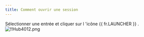 ```yaml
---
title: Comment ouvrir une session
---
```

Sélectionner une entrée et cliquer sur l 'icône {{ fr.LAUNCHER }} .  
![!!Hub4012.png](/img/fr/hub/Hub4012.png) 

